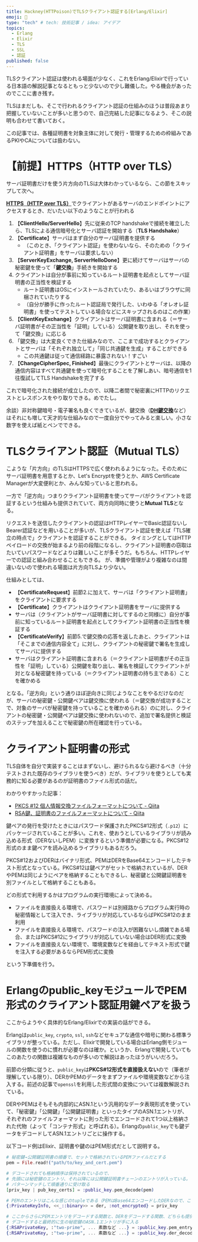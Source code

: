 ```yaml
---
title: Hackney(HTTPoison)でTLSクライアント認証する[Erlang/Elixir]
emoji: 🔐
type: "tech" # tech: 技術記事 / idea: アイデア
topics:
  - Erlang
  - Elixir
  - TLS
  - SSL
  - 認証
published: false
---
```


TLSクライアント認証は使われる場面が少なく、これをErlang/Elixirで行っている日本語の解説記事となるともっと少ないので少し難儀した。やる機会があったのでここに書き残す。

TLSはまだしも、そこで行われるクライアント認証の仕組みのほうは普段あまり把握していないことが多いと思うので、自己完結した記事になるよう、そこの説明も合わせて書いておく。

この記事では、各種証明書を対象主体に対して発行・管理するための枠組みであるPKIやCAについては扱わない。

# 【前提】HTTPS（HTTP over TLS）

サーバ証明書だけを使う片方向のTLSは大体わかっているなら、この節をスキップして次へ。

[**HTTPS（HTTP over TLS）**](https://en.wikipedia.org/wiki/Transport_Layer_Security#TLS_handshake)でクライアントがあるサーバのエンドポイントにアクセスするとき、だいたい以下のようなことが行われる

1. 【**ClientHello/ServerHello**】先に従来のTCP handshakeで接続を確立したら、TLSによる通信暗号化とサーバ認証を開始する（**TLS Handshake**）
2. 【**Certificate**】サーバはまず自分のサーバ証明書を提供する
    * （このとき、「クライアント認証」を使わないなら、そのための「クライアント証明書」をサーバは要求しない）
3. 【**ServerKeyExchange, ServerHelloDone**】更に続けてサーバはサーバの秘密鍵を使って「**鍵交換**」手続きを開始する
4. クライアントは自分が事前に知っているルート証明書を起点としてサーバ証明書の正当性を検証する
    * ルート証明書はOSにインストールされていたり、あるいはブラウザに同梱されていたりする
    * （自分が勝手に作ったルート認証局で発行した、いわゆる「オレオレ証明書」を使ってテストしている場合などにスキップされるのはこの作業）
5. 【**ClientKeyExchange**】クライアントはサーバ証明書に含まれる（＝サーバ証明書がその正当性を「証明」している）公開鍵を取り出し、それを使って「鍵交換」に応じる
6. 「鍵交換」は大変良くできた仕組みなので、ここまで成功するとクライアントとサーバは「それぞれ独立して」「同じ共通鍵を生成」することができる
    * この共通鍵は従って通信経路に暴露されない！すごい
7. 【**ChangeCipherSpec, Finished**】最後にクライアントとサーバは、以降の通信内容はすべて共通鍵を使って暗号化することを了解しあい、暗号通信を1往復試してTLS Handshakeを完了する

これで暗号化された接続が成立したので、以降二者間で秘密裏にHTTPのリクエストとレスポンスをやり取りできる。めでたし。

余談）非対称鍵暗号・電子署名も良くできているが、鍵交換（[**DH鍵交換**](https://en.wikipedia.org/wiki/Diffie%E2%80%93Hellman_key_exchange#Description)など）はそれにも増して天才的な仕組みなので一度自分でやってみると楽しい。小さな数字を使えば紙とペンでできる。


# TLSクライアント認証（Mutual TLS）

こような「片方向」のTLSはHTTPSで広く使われるようになった。そのためにサーバ証明書を用意するとか、Let's Encryptを使うとか、AWS Certificate Managerが大変便利とか、みんな知っていると思われる。

一方で「逆方向」つまりクライアント証明書を使ってサーバがクライアントを認証するという仕組みも提供されていて、両方向同時に使うと**Mutual TLS**となる。

リクエストを送信したクライアントの認証はHTTPレイヤーでBasic認証ないしBearer認証などを用いることが多いが、TLSクライアント認証を使えば「TLS確立の時点で」クライアントを認証することができる。
タイミングとしてはHTTPペイロードの交換が始まるより前の段階になるし、クライアント証明書の窃取はたいていパスワードなどよりは難しいことが多そうだ。もちろん、HTTPレイヤーでの認証と組み合わせることもできる。
が、準備や管理がより複雑なのは間違いないので使われる場面は片方向TLSより少ない。

仕組みとしては、

* 【**CertificateRequest**】前節2.に加えて、サーバは「クライアント証明書」をクライアントに要求する
* 【**Certificate**】クライアントはクライアント証明書をサーバに提供する
* サーバは（クライアントがサーバ証明書に対してするのと同様に）自分が事前に知っているルート証明書を起点としてクライアント証明書の正当性を検証する
* 【**CertificateVerify**】前節5.で鍵交換の応答を返したあと、クライアントは「そこまでの通信内容全て」に対し、クライアントの秘密鍵で署名を生成してサーバに提供する
* サーバはクライアント証明書に含まれる（＝クライアント証明書がその正当性を「証明」している）公開鍵を取り出し、署名を検証してクライアントが対となる秘密鍵を持っている（＝クライアント証明書の持ち主である）ことを確かめる

となる。「逆方向」という通りほぼ逆向きに同じようなことをやるだけなのだが、サーバの秘密鍵・公開鍵ペアは鍵交換に使われる（＝鍵交換が成功することで、対象のサーバが秘密鍵を持っていることを確かめられる）のに対し、クライアントの秘密鍵・公開鍵ペアは鍵交換に使われないので、追加で署名提供と検証のステップを加えることで秘密鍵の所在確認を行っている。

# クライアント証明書の形式

TLS自体を自分で実装することはまずないし、避けられるなら避けるべき（十分テストされた既存のライブラリを使うべき）だが、ライブラリを使うとしても実務的に知る必要があるのが証明書のファイル形式の話だ。

わかりやすかった記事：

* [PKCS #12 個人情報交換ファイルフォーマットについて - Qiita](https://qiita.com/kunichiko/items/3e2ec27928a95630a73a)
* [RSA鍵、証明書のファイルフォーマットについて - Qiita](https://qiita.com/kunichiko/items/12cbccaadcbf41c72735)

鍵ペアの発行を受けたときにはパスワード保護されたPKCS#12形式（`.p12`）にパッケージされていることが多い。これを、使おうとしているライブラリが読み込める形式（DERないしPEM）に変換するという準備が必要になる。PKCS#12形式のまま鍵ペアを読み込めるライブラリもあるだろう。

PKCS#12およびDERはバイナリ形式、PEMはDERをBase64エンコードしたテキスト形式となっている。PKCS#12は鍵ペアがセットで格納されているが、DERやPEMは同じようにペアを格納することもできるし、秘密鍵と公開鍵証明書を別ファイルとして格納することもある。

どの形式で利用するかはプログラムの実行環境によって決める。

* ファイルを直接扱える環境で、パスワードは別経路からプログラム実行時の秘密情報として注入でき、ライブラリが対応しているならばPKCS#12のまま利用
* ファイルを直接扱える環境で、パスワードの注入が困難ないし煩雑である場合、またはPKCS#12にライブラリが対応していない場合はDER形式に変換
* ファイルを直接扱えない環境で、環境変数などを経由してテキスト形式で鍵を注入する必要があるならPEM形式に変換

という下準備を行う。

# Erlangのpublic_keyモジュールでPEM形式のクライアント認証用鍵ペアを扱う

ここからようやく具体的なErlang/Elixirでの実装の話ができる。

Erlangは`public_key`, `crypto`, `ssl`, `ssh`などセキュアな通信や暗号に関わる標準ライブラリが整っている。ただし、Elixirで開発している場合はErlang側モジュールの関数を使うのに慣れが必要なのは確か。というか、Erlangで開発していてもこのあたりの関数は複雑なものが多いので解説はあったほうがいいだろう。

前節の分類に従うと、`public_key`は**PKCS#12形式を直接扱えない**ので（筆者が理解している限り）、DERかPEMのデータをまずファイルや環境変数などから注入する。前述の記事で`openssl`を利用した形式間の変換については複数解説されている。

DERやPEMはそもそも内部的にASN.1という汎用的なデータ表現形式を使っていて、「秘密鍵」「公開鍵」「公開鍵証明書」といったタイプのASN.1エントリが、それぞれのファイルフォーマットに則った形でエンコードされて1つ以上格納された代物（よって「コンテナ形式」と呼ばれる）。Erlangの`public_key`でも鍵データをデコードしてASN.1エントリごとに操作する。

以下コード例はElixir、証明書や鍵のはPEM形式だとして説明する。

```elixir
# 秘密鍵→公開鍵証明書の順番で、セットで格納されているPEMファイルだとする
pem = File.read!("path/to/key_and_cert.pem")

# デコードされても格納順序は保持されているので、
# 先頭には秘密鍵のエントリ、それ以降には公開鍵証明書チェーンのエントリが入っている。
# パターンマッチして順番通りに受け取る
[priv_key | pub_key_certs] = :public_key.pem_decode(pem)

# PEMのエントリはこんな感じのtupleである（PEMはBase64エンコードしたDERなので、ここでDERが得られる）
{:PrivateKeyInfo, <<_::binary>> = der, :not_encrypted} = priv_key

# ここからさらにPEMエントリをデコードする関数と、DERをデコードする関数、どちらも提供されているが、結果は同じとなる
# デコードすると最終的に生の秘密鍵のASN.1エントリが手に入る
{:RSAPrivateKey, :"two-prime", ... 素数など ...} = :public_key.pem_entry_decode(priv_key)
{:RSAPrivateKey, :"two-prime", ... 素数など ...} = :public_key.der_decode(:PrivateKeyInfo, der)
```
